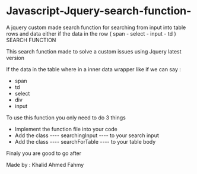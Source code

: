 # Javascript-Jquery-search-function-
A jquery custom made search function for searching from input into table rows and data either if the data in the row ( span - select - input - td )  
SEARCH FUNCTION 

This search function made to solve a custom issues using Jquery latest version 

If the data in the table where in a inner data wrapper like if we can say : 
-   span 
-   td
-   select 
-   div 
-   input 

To use this function you only need to do 3 things 

- Implement the function file into your code 
- Add the class ----       searchingInput       ----    to your search input 
- Add the class ----       searchForTable       ----    to your table body  

Finaly you are good to go after 



Made by : Khalid Ahmed Fahmy 

